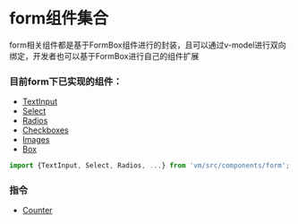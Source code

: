 form组件集合
================
form相关组件都是基于FormBox组件进行的封装，且可以通过v-model进行双向绑定，开发者也可以基于FormBox进行自己的组件扩展

### 目前form下已实现的组件：

* [TextInput](./textinput.md)
* [Select](./select.md)
* [Radios](./radios.md)
* [Checkboxes](./checkboxes.md)
* [Images](./images.md)
* [Box](./box.md)

```js
import {TextInput, Select, Radios, ...} from 'vm/src/components/form';
```
### 指令

* [Counter](./counter.md)